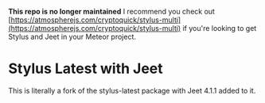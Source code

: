 **This repo is no longer maintained**
I recommend you check out [https://atmospherejs.com/cryptoquick/stylus-multi](https://atmospherejs.com/cryptoquick/stylus-multi) if you're looking to get Stylus and Jeet in your Meteor project.

Stylus Latest with Jeet
======================

This is literally a fork of the stylus-latest package with Jeet 4.1.1 added to it. 
